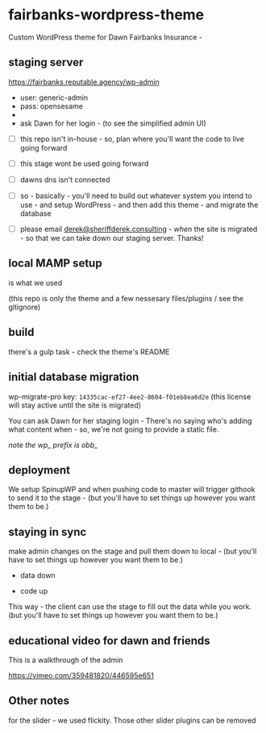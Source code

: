 # fairbanks-wordpress-theme
Custom WordPress theme for Dawn Fairbanks Insurance -


## staging server

https://fairbanks.reputable.agency/wp-admin

- user: generic-admin
- pass: opensesame
- 
- ask Dawn for her login - (to see the simplified admin UI)

- [ ] this repo isn't in-house - so, plan where you'll want the code to live going forward
- [ ] this stage wont be used going forward
- [ ] dawns dns isn't connected
- [ ] so - basically - you'll need to build out whatever system you intend to use - and setup WordPress - and then add this theme - and migrate the database
- [ ] please email derek@sheriffderek.consulting - *when* the site is migrated - so that we can take down our staging server. Thanks!


## local MAMP setup
is what we used

(this repo is only the theme and a few nessesary files/plugins / see the gitignore) 


## build
there's a gulp task - check the theme's README


## initial database migration

wp-migrate-pro key: `14335cac-ef27-4ee2-8604-f01eb8ea6d2e` (this license will stay active until the site is migrated)

You can ask Dawn for her staging login - There's no saying who's adding what content when - so, we're not going to provide a static file.

*note the wp_ prefix is obb_*


## deployment

We setup SpinupWP and when pushing code to master will trigger githook to send it to the stage - (but you'll have to set things up however you want them to be.)


## staying in sync

make admin changes on the stage and pull them down to local - (but you'll have to set things up however you want them to be.)

* data down

* code up

This way - the client can use the stage to fill out the data while you work. (but you'll have to set things up however you want them to be.)


## educational video for dawn and friends

This is a walkthrough of the admin

https://vimeo.com/359481820/446595e651


## Other notes

for the slider - we used flickity. Those other slider plugins can be removed
